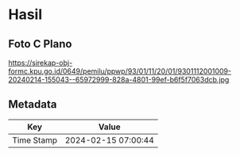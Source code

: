 # Hasil

## Foto C Plano

https://sirekap-obj-formc.kpu.go.id/0649/pemilu/ppwp/93/01/11/20/01/9301112001009-20240214-155043--65972999-828a-4801-99ef-b6f5f7063dcb.jpg


## Metadata

| Key        | Value               |
| ---------- | ------------------- |
| Time Stamp | 2024-02-15 07:00:44 |



